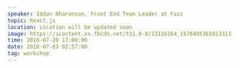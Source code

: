 ```yaml
---
speaker: Iddan Aharonson, Front End Team Leader at Fazz
topic: React.js
location: Location will be updated soon
image: https://scontent.xx.fbcdn.net/t31.0-8/13116164_1578495365813313_8780897351487827767_o.jpg
time: 2016-07-20 17:00:00
date: 2016-07-03 02:57:00
tag: workshop
---
```

